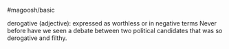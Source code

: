 #magoosh/basic

derogative (adjective): expressed as worthless or in negative terms 
Never before have we seen a debate between two political candidates that was so derogative and filthy. 
